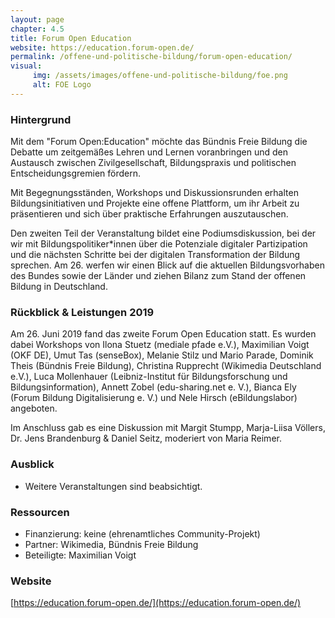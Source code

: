 ```yaml
---
layout: page
chapter: 4.5
title: Forum Open Education
website: https://education.forum-open.de/
permalink: /offene-und-politische-bildung/forum-open-education/
visual:
     img: /assets/images/offene-und-politische-bildung/foe.png
     alt: FOE Logo
---
```


### Hintergrund

Mit dem "Forum Open:Education" möchte das Bündnis Freie Bildung die Debatte um zeitgemäßes Lehren und Lernen voranbringen und den Austausch zwischen Zivilgesellschaft, Bildungspraxis und politischen Entscheidungsgremien fördern.

Mit Begegnungsständen, Workshops und Diskussionsrunden erhalten Bildungsinitiativen und Projekte eine offene Plattform, um ihr Arbeit zu präsentieren und sich über praktische Erfahrungen auszutauschen.

Den zweiten Teil der Veranstaltung bildet eine Podiumsdiskussion, bei der wir mit Bildungspolitiker\*innen über die Potenziale digitaler Partizipation und die nächsten Schritte bei der digitalen Transformation der Bildung sprechen. Am 26. werfen wir einen Blick auf die aktuellen Bildungsvorhaben des Bundes sowie der Länder und ziehen Bilanz zum Stand der offenen Bildung in Deutschland.


### Rückblick & Leistungen 2019

Am 26. Juni 2019 fand das zweite Forum Open Education statt. Es wurden dabei Workshops von Ilona Stuetz (mediale pfade e.V.), Maximilian Voigt (OKF DE), Umut Tas (senseBox), Melanie Stilz und Mario Parade, Dominik Theis (Bündnis Freie Bildung), Christina Rupprecht (Wikimedia Deutschland e.V.), Luca Mollenhauer (Leibniz-Institut für Bildungsforschung und Bildungsinformation), Annett Zobel (edu-sharing.net e. V.), Bianca Ely (Forum Bildung Digitalisierung e. V.) und Nele Hirsch (eBildungslabor) angeboten. 

Im Anschluss gab es eine Diskussion mit Margit Stumpp, Marja-Liisa Völlers, Dr. Jens Brandenburg & Daniel Seitz, moderiert von Maria Reimer.


### Ausblick

* Weitere Veranstaltungen sind beabsichtigt. 

### Ressourcen

* Finanzierung: keine (ehrenamtliches Community-Projekt)
* Partner: Wikimedia, Bündnis Freie Bildung
* Beteiligte: Maximilian Voigt


### Website

[https://education.forum-open.de/](https://education.forum-open.de/)
